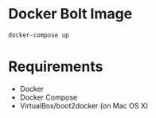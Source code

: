 # Docker Bolt Image

```
docker-compose up
```

# Requirements

* Docker
* Docker Compose
* VirtualBox/boot2docker (on Mac OS X)